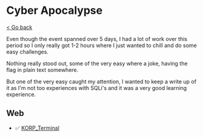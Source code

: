 # Cyber Apocalypse

[< Go back](../../README.md)

Even though the event spanned over 5 days, I had a lot of work over this period so I only really got 1-2 hours where I just wanted to chill and do some easy challenges.

Nothing really stood out, some of the very easy where a joke, having the flag in plain text somewhere.

But one of the very easy caught my attention, I wanted to keep a write up of it as I'm not too experiences with SQLi's and it was a very good learning experience.

## Web

- ✅ [KORP_Terminal](./Web/KORP_Terminal/README.md)

